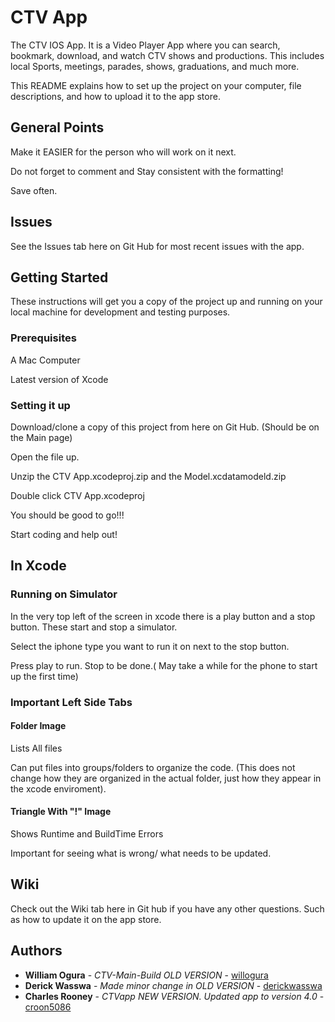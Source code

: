 # CTV App

  The CTV IOS App. It is a Video Player App where you can search, bookmark, download, and watch CTV shows and productions. This includes local Sports, meetings, parades, shows, graduations, and much more.
  
  This README explains how to set up the project on your computer, file descriptions, and how to upload it to the app store.
## General Points
  Make it EASIER for the person who will work on it next.
  
  Do not forget to comment and Stay consistent with the formatting!
  
  Save often.
## Issues
  See the Issues tab here on Git Hub for most recent issues with the app.
  
## Getting Started

  These instructions will get you a copy of the project up and running on your local machine for development and testing purposes.

### Prerequisites

A Mac Computer

Latest version of Xcode

### Setting it up
Download/clone a copy of this project from here on Git Hub. (Should be on the Main page)

Open the file up.

Unzip the CTV App.xcodeproj.zip and the Model.xcdatamodeld.zip

Double click CTV App.xcodeproj

You should be good to go!!!

Start coding and help out!

## In Xcode

### Running on Simulator
In the very top left of the screen in xcode there is a play button and a stop button. These start and stop a simulator.

Select the iphone type you want to run it on next to the stop button.

Press play to run. Stop to be done.( May take a while for the phone to start up the first time)


### Important Left Side Tabs

#### Folder Image
Lists All files
   
Can put files into groups/folders to organize the code. (This does not change how they are organized in the actual folder, just how they appear in the xcode enviroment).

#### Triangle With "!" Image
Shows Runtime and BuildTime Errors
   
Important for seeing what is wrong/ what needs to be updated.


## Wiki

Check out the Wiki tab here in Git hub if you have any other questions. Such as how to update it on the app store.

## Authors

* **William Ogura** - *CTV-Main-Build OLD VERSION* - [willogura](https://github.com/willogura)
* **Derick Wasswa** - *Made minor change in OLD VERSION* - [derickwasswa](https://github.com/willogura)
* **Charles Rooney** - *CTVapp NEW VERSION. Updated app to version 4.0* - [croon5086](https://github.com/croon5086)
